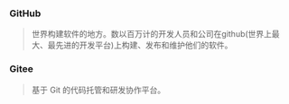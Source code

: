 ### GitHub[](https://github.com/)
>  世界构建软件的地方。数以百万计的开发人员和公司在github(世界上最大、最先进的开发平台)上构建、发布和维护他们的软件。


### Gitee[](https://gitee.com/)
>  基于 Git 的代码托管和研发协作平台。